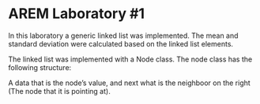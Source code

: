 # AREM Laboratory #1

In this laboratory a generic linked list was implemented. The mean and standard deviation were calculated based on the linked list elements.

The linked list was implemented with a Node class. The node class has the following structure:

[]()

A data that is the node’s value, and next what is the neighboor on the right (The node that it is pointing at).
